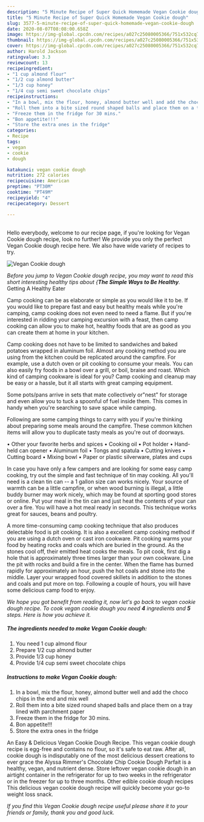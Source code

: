 ```yaml
---
description: "5 Minute Recipe of Super Quick Homemade Vegan Cookie dough"
title: "5 Minute Recipe of Super Quick Homemade Vegan Cookie dough"
slug: 3577-5-minute-recipe-of-super-quick-homemade-vegan-cookie-dough
date: 2020-08-07T08:08:00.658Z
image: https://img-global.cpcdn.com/recipes/a027c25080005366/751x532cq70/vegan-cookie-dough-recipe-main-photo.jpg
thumbnail: https://img-global.cpcdn.com/recipes/a027c25080005366/751x532cq70/vegan-cookie-dough-recipe-main-photo.jpg
cover: https://img-global.cpcdn.com/recipes/a027c25080005366/751x532cq70/vegan-cookie-dough-recipe-main-photo.jpg
author: Harold Jackson
ratingvalue: 3.3
reviewcount: 13
recipeingredient:
- "1 cup almond flour"
- "1/2 cup almond butter"
- "1/3 cup honey"
- "1/4 cup semi sweet chocolate chips"
recipeinstructions:
- "In a bowl, mix the flour, honey, almond butter well and add the choco chips in the end and mix well"
- "Roll them into a bite sized round shaped balls and place them on a tray lined with parchment paper"
- "Freeze them in the fridge for 30 mins."
- "Bon appetite!!!"
- "Store the extra ones in the fridge"
categories:
- Recipe
tags:
- vegan
- cookie
- dough

katakunci: vegan cookie dough 
nutrition: 272 calories
recipecuisine: American
preptime: "PT30M"
cooktime: "PT49M"
recipeyield: "4"
recipecategory: Dessert

---
```

<br>
Hello everybody, welcome to our recipe page, if you're looking for Vegan Cookie dough recipe, look no further! We provide you only the perfect Vegan Cookie dough recipe here. We also have wide variety of recipes to try.
<br>


![Vegan Cookie dough](https://img-global.cpcdn.com/recipes/a027c25080005366/751x532cq70/vegan-cookie-dough-recipe-main-photo.jpg)

<i>Before you jump to Vegan Cookie dough recipe, you may want to read this short interesting healthy tips about {<strong>The Simple Ways to Be Healthy</strong>.</i>
Getting A Healthy Eater

    
Camp cooking can be as elaborate or simple as you would like it to be. If you would like to prepare fast and easy but healthy meals while you're camping, camp cooking does not even need to need a flame. But if you're interested in ridding your camping excursion with a feast, then camp cooking can allow you to make hot, healthy foods that are as good as you can create them at home in your kitchen.

Camp cooking does not have to be limited to sandwiches and baked potatoes wrapped in aluminum foil.  Almost any cooking method you are using from the kitchen could be replicated around the campfire. For example, use a dutch oven or pit cooking to consume your meals. You can also easily fry foods in a bowl over a grill, or boil, braise and roast. Which kind of camping cookware is ideal for you? Camp cooking and cleanup may be easy or a hassle, but it all starts with great camping equipment.

Some pots/pans arrive in sets that mate collectively or"nest" for storage and even allow you to tuck a spoonful of fuel inside them. This comes in handy when you're searching to save space while camping.

Following are some camping things to carry with you if you're thinking about preparing some meals around the campfire. These common kitchen items will allow you to duplicate tasty meals as you're out of doorways.


• Other your favorite herbs and spices
• Cooking oil
• Pot holder
• Hand-held can opener
• Aluminum foil
• Tongs and spatula
• Cutting knives
• Cutting board
• Mixing bowl
• Paper or plastic silverware, plates and cups

In case you have only a few campers and are looking for some easy camp cooking, try out the simple and fast technique of tin may cooking. All you'll need is a clean tin can -- a 1 gallon size can works nicely. Your source of warmth can be a little campfire, or when wood burning is illegal, a little buddy burner may work nicely, which may be found at sporting good stores or online. Put your meal in the tin can and just heat the contents of your can over a fire. You will have a hot meal ready in seconds.  This technique works great for sauces, beans and poultry.

A more time-consuming camp cooking technique that also produces delectable food is pit cooking.  It is also a excellent camp cooking method if you are using a dutch oven or cast iron cookware. Pit cooking warms your food by heating rocks and coals which are buried in the ground. As the stones cool off, their emitted heat cooks the meals. To pit cook, first dig a hole that is approximately three times larger than your own cookware. Line the pit with rocks and build a fire in the center. When the flame has burned rapidly for approximately an hour, push the hot coals and stone into the middle. Layer your wrapped food covered skillets in addition to the stones and coals and put more on top. Following a couple of hours, you will have some delicious camp food to enjoy.


<i>We hope you got benefit from reading it, now let's go back to vegan cookie dough recipe. To cook vegan cookie dough you need <strong>4</strong> ingredients and <strong>5</strong> steps. Here is how you achieve it.
</i>

##### The ingredients needed to make Vegan Cookie dough:

1. You need 1 cup almond flour
1. Prepare 1/2 cup almond butter
1. Provide 1/3 cup honey
1. Provide 1/4 cup semi sweet chocolate chips


##### Instructions to make Vegan Cookie dough:

1. In a bowl, mix the flour, honey, almond butter well and add the choco chips in the end and mix well
1. Roll them into a bite sized round shaped balls and place them on a tray lined with parchment paper
1. Freeze them in the fridge for 30 mins.
1. Bon appetite!!!
1. Store the extra ones in the fridge


An Easy &amp; Delicious Vegan Cookie Dough Recipe. This vegan cookie dough recipe is egg-free and contains no flour, so it&#39;s safe to eat raw. After all, cookie dough is indisputably one of the most delicious dessert creations to ever grace the Alyssa Rimmer&#39;s Chocolate Chip Cookie Dough Parfait is a healthy, vegan, and nutrient dense. Store leftover vegan cookie dough in an airtight container in the refrigerator for up to two weeks in the refrigerator or in the freezer for up to three months. Other edible cookie dough recipes This delicious vegan cookie dough recipe will quickly become your go-to weight loss snack. 

<i>If you find this Vegan Cookie dough recipe useful please share it to your friends or family, thank you and good luck.</i>
